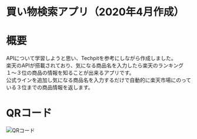 # 買い物検索アプリ（2020年4月作成）

# 概要
APIについて学習しようと思い、Techpitを参考にしながら作成しました。
<br>
楽天のAPIが搭載されており、気になる商品名を入力したら楽天のランキング１〜３位の商品の情報を知ることが出来るアプリです。
<br>
公式ラインを追加し気になる商品名を入力するだけで自動的に楽天市場にのっている３位までの商品情報を返します。


# QRコード
![QRコード](https://user-images.githubusercontent.com/78674687/115211590-a9919e80-a13a-11eb-8d5f-13df19859309.png)

